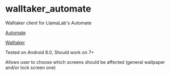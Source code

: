 # walltaker_automate


Walltaker client for LlamaLab's Automate


[Automate](https://llamalab.com/automate/)


[Walltaker](https://github.com/PawCorp/walltaker)


Tested on Android 8.0, Should work on 7+

Allows user to choose which screens should be affected (general wallpaper and/or lock screen one)
